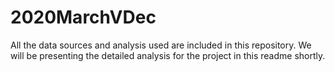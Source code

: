 # 2020MarchVDec

All the data sources and analysis used are included in this repository. We will be presenting the detailed analysis for the project in this readme shortly.
